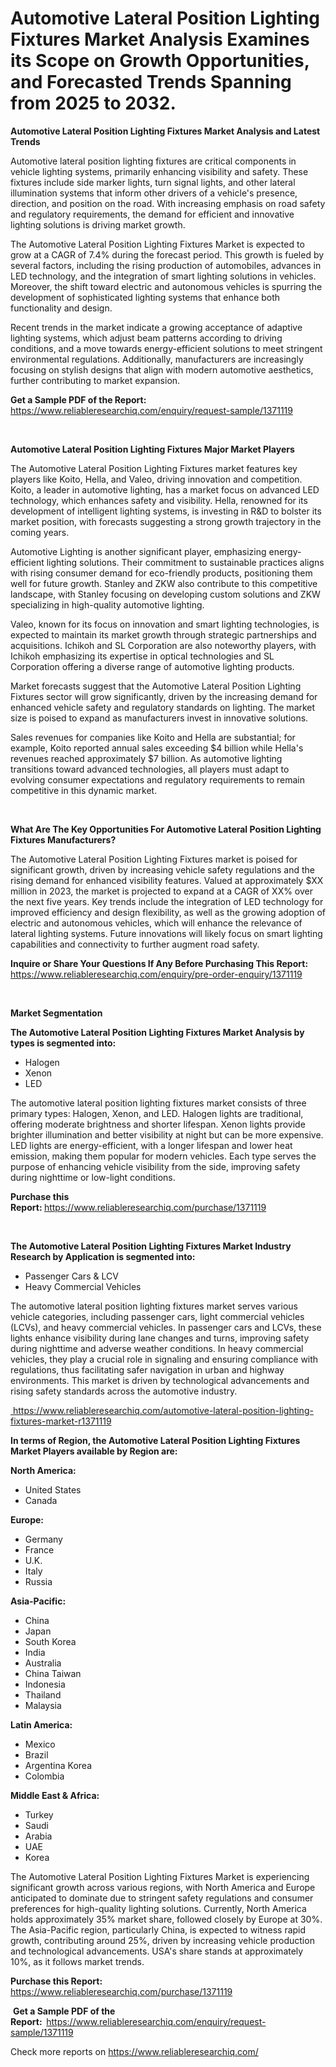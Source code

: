 <p><h1>Automotive Lateral Position Lighting Fixtures Market Analysis Examines its Scope on Growth Opportunities, and Forecasted Trends Spanning from 2025 to 2032.</h1></p><p><strong>Automotive Lateral Position Lighting Fixtures Market Analysis and Latest Trends</strong></p>
<p><p>Automotive lateral position lighting fixtures are critical components in vehicle lighting systems, primarily enhancing visibility and safety. These fixtures include side marker lights, turn signal lights, and other lateral illumination systems that inform other drivers of a vehicle's presence, direction, and position on the road. With increasing emphasis on road safety and regulatory requirements, the demand for efficient and innovative lighting solutions is driving market growth.</p><p>The Automotive Lateral Position Lighting Fixtures Market is expected to grow at a CAGR of 7.4% during the forecast period. This growth is fueled by several factors, including the rising production of automobiles, advances in LED technology, and the integration of smart lighting solutions in vehicles. Moreover, the shift toward electric and autonomous vehicles is spurring the development of sophisticated lighting systems that enhance both functionality and design.</p><p>Recent trends in the market indicate a growing acceptance of adaptive lighting systems, which adjust beam patterns according to driving conditions, and a move towards energy-efficient solutions to meet stringent environmental regulations. Additionally, manufacturers are increasingly focusing on stylish designs that align with modern automotive aesthetics, further contributing to market expansion.</p></p>
<p><strong>Get a Sample PDF of the Report:&nbsp;</strong> <a href="https://www.reliableresearchiq.com/enquiry/request-sample/1371119?utm_campaign=3350&utm_medium=2&utm_source=Github&utm_content=ia&utm_term=22032025&utm_id=automotive-lateral-position-lighting-fixtures">https://www.reliableresearchiq.com/enquiry/request-sample/1371119</a></p>
<p>&nbsp;</p>
<p><strong>Automotive Lateral Position Lighting Fixtures Major Market Players</strong></p>
<p><p>The Automotive Lateral Position Lighting Fixtures market features key players like Koito, Hella, and Valeo, driving innovation and competition. Koito, a leader in automotive lighting, has a market focus on advanced LED technology, which enhances safety and visibility. Hella, renowned for its development of intelligent lighting systems, is investing in R&D to bolster its market position, with forecasts suggesting a strong growth trajectory in the coming years.</p><p>Automotive Lighting is another significant player, emphasizing energy-efficient lighting solutions. Their commitment to sustainable practices aligns with rising consumer demand for eco-friendly products, positioning them well for future growth. Stanley and ZKW also contribute to this competitive landscape, with Stanley focusing on developing custom solutions and ZKW specializing in high-quality automotive lighting.</p><p>Valeo, known for its focus on innovation and smart lighting technologies, is expected to maintain its market growth through strategic partnerships and acquisitions. Ichikoh and SL Corporation are also noteworthy players, with Ichikoh emphasizing its expertise in optical technologies and SL Corporation offering a diverse range of automotive lighting products.</p><p>Market forecasts suggest that the Automotive Lateral Position Lighting Fixtures sector will grow significantly, driven by the increasing demand for enhanced vehicle safety and regulatory standards on lighting. The market size is poised to expand as manufacturers invest in innovative solutions.</p><p>Sales revenues for companies like Koito and Hella are substantial; for example, Koito reported annual sales exceeding $4 billion while Hella's revenues reached approximately $7 billion. As automotive lighting transitions toward advanced technologies, all players must adapt to evolving consumer expectations and regulatory requirements to remain competitive in this dynamic market.</p></p>
<p>&nbsp;</p>
<p><strong>What Are The Key Opportunities For Automotive Lateral Position Lighting Fixtures Manufacturers?</strong></p>
<p><p>The Automotive Lateral Position Lighting Fixtures market is poised for significant growth, driven by increasing vehicle safety regulations and the rising demand for enhanced visibility features. Valued at approximately $XX million in 2023, the market is projected to expand at a CAGR of XX% over the next five years. Key trends include the integration of LED technology for improved efficiency and design flexibility, as well as the growing adoption of electric and autonomous vehicles, which will enhance the relevance of lateral lighting systems. Future innovations will likely focus on smart lighting capabilities and connectivity to further augment road safety.</p></p>
<p><strong>Inquire or Share Your Questions If Any Before Purchasing This Report:</strong> <a href="https://www.reliableresearchiq.com/enquiry/pre-order-enquiry/1371119?utm_campaign=3350&utm_medium=2&utm_source=Github&utm_content=ia&utm_term=22032025&utm_id=automotive-lateral-position-lighting-fixtures">https://www.reliableresearchiq.com/enquiry/pre-order-enquiry/1371119</a></p>
<p>&nbsp;</p>
<p><strong>Market Segmentation</strong></p>
<p><strong>The Automotive Lateral Position Lighting Fixtures Market Analysis by types is segmented into:</strong></p>
<p><ul><li>Halogen</li><li>Xenon</li><li>LED</li></ul></p>
<p><p>The automotive lateral position lighting fixtures market consists of three primary types: Halogen, Xenon, and LED. Halogen lights are traditional, offering moderate brightness and shorter lifespan. Xenon lights provide brighter illumination and better visibility at night but can be more expensive. LED lights are energy-efficient, with a longer lifespan and lower heat emission, making them popular for modern vehicles. Each type serves the purpose of enhancing vehicle visibility from the side, improving safety during nighttime or low-light conditions.</p></p>
<p><strong>Purchase this Report:&nbsp;</strong><a href="https://www.reliableresearchiq.com/purchase/1371119?utm_campaign=3350&utm_medium=2&utm_source=Github&utm_content=ia&utm_term=22032025&utm_id=automotive-lateral-position-lighting-fixtures">https://www.reliableresearchiq.com/purchase/1371119</a></p>
<p>&nbsp;</p>
<p><strong>The Automotive Lateral Position Lighting Fixtures Market Industry Research by Application is segmented into:</strong></p>
<p><ul><li>Passenger Cars & LCV</li><li>Heavy Commercial Vehicles</li></ul></p>
<p><p>The automotive lateral position lighting fixtures market serves various vehicle categories, including passenger cars, light commercial vehicles (LCVs), and heavy commercial vehicles. In passenger cars and LCVs, these lights enhance visibility during lane changes and turns, improving safety during nighttime and adverse weather conditions. In heavy commercial vehicles, they play a crucial role in signaling and ensuring compliance with regulations, thus facilitating safer navigation in urban and highway environments. This market is driven by technological advancements and rising safety standards across the automotive industry.</p></p>
<p><a href="https://www.reliableresearchiq.com/automotive-lateral-position-lighting-fixtures-market-r1371119?utm_campaign=3350&utm_medium=2&utm_source=Github&utm_content=ia&utm_term=22032025&utm_id=automotive-lateral-position-lighting-fixtures">&nbsp;https://www.reliableresearchiq.com/automotive-lateral-position-lighting-fixtures-market-r1371119</a></p>
<p><strong>In terms of Region, the Automotive Lateral Position Lighting Fixtures Market Players available by Region are:</strong></p>
<p>
    <p> <strong> North America: </strong>
        <ul>
            <li>United States</li>
            <li>Canada</li>
        </ul>
        </p> 
    <p> <strong> Europe: </strong>
        <ul>
            <li>Germany</li>
            <li>France</li>
            <li>U.K.</li>
            <li>Italy</li>
            <li>Russia</li>
        </ul>
        </p> 
    <p> <strong> Asia-Pacific: </strong>
        <ul>
            <li>China</li>
            <li>Japan</li>
            <li>South Korea</li>
            <li>India</li>
            <li>Australia</li>
            <li>China Taiwan</li>
            <li>Indonesia</li>
            <li>Thailand</li>
            <li>Malaysia</li>
        </ul>
        </p> 
    <p> <strong> Latin America: </strong>
        <ul>
            <li>Mexico</li>
            <li>Brazil</li>
            <li>Argentina Korea</li>
            <li>Colombia</li>
        </ul>
        </p> 
    <p> <strong> Middle East & Africa: </strong>
        <ul>
            <li>Turkey</li>
            <li>Saudi</li>
            <li>Arabia</li>
            <li>UAE</li>
            <li>Korea</li>
        </ul>
    </p>
    </p>
<p><p>The Automotive Lateral Position Lighting Fixtures Market is experiencing significant growth across various regions, with North America and Europe anticipated to dominate due to stringent safety regulations and consumer preferences for high-quality lighting solutions. Currently, North America holds approximately 35% market share, followed closely by Europe at 30%. The Asia-Pacific region, particularly China, is expected to witness rapid growth, contributing around 25%, driven by increasing vehicle production and technological advancements. USA's share stands at approximately 10%, as it follows market trends.</p></p>
<p><strong>Purchase this Report: </strong><a href="https://www.reliableresearchiq.com/purchase/1371119?utm_campaign=3350&utm_medium=2&utm_source=Github&utm_content=ia&utm_term=22032025&utm_id=automotive-lateral-position-lighting-fixtures">https://www.reliableresearchiq.com/purchase/1371119</a></p>
<p>&nbsp;<strong>Get a Sample PDF of the Report:&nbsp;&nbsp;</strong><a href="https://www.reliableresearchiq.com/enquiry/request-sample/1371119?utm_campaign=3350&utm_medium=2&utm_source=Github&utm_content=ia&utm_term=22032025&utm_id=automotive-lateral-position-lighting-fixtures">https://www.reliableresearchiq.com/enquiry/request-sample/1371119</a></p>
<p><strong></strong></p>
<p>Check more reports on <a href="https://www.reliableresearchiq.com/?utm_campaign=3350&utm_medium=2&utm_source=Github&utm_content=ia&utm_term=22032025&utm_id=automotive-lateral-position-lighting-fixtures">https://www.reliableresearchiq.com/</a></p>